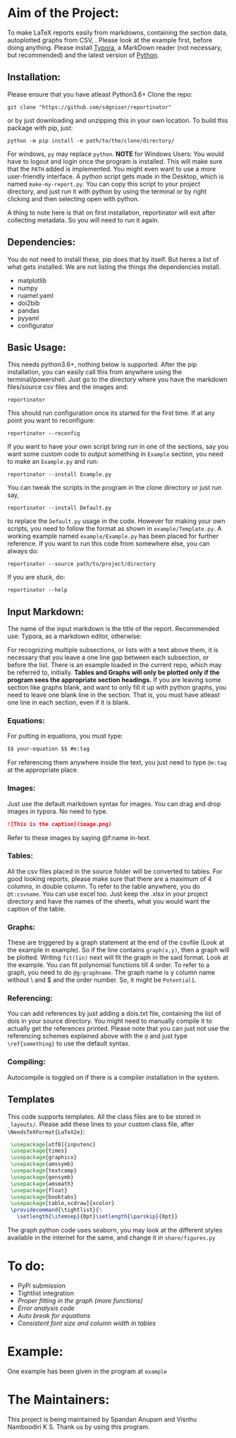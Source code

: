 # Aim of the Project:
To make LaTeX reports easily from markdowns, containing the section data, autoplotted graphs from CSV, . Please look at the example first, before doing anything. Please install [Typora](https://typora.io), a MarkDown reader (not necessary, but recommended) and the latest version of [Python](https://python.org/downloads). 

## Installation:
Please ensure that you have atleast Python3.6+
Clone the repo:
```shell
git clone "https://github.com/sdgniser/reportinator"
```
or by just downloading and unzipping this in your own location.
To build this package with pip, just:
```shell
python -m pip install -e path/to/the/clone/directory/
```
For windows, `py` may replace `python`.
**NOTE** for Windows Users: You would have to logout and login once the program is installed. This will make sure that the `PATH` added is implemented. You might even want to use a more user-friendly interface. A python script gets made in the Desktop, which is named `make-my-report.py`. You can copy this script to your project directory, and just run it with python by using the terminal or by right clicking and then selecting open with python.

A thing to note here is that on first installation, reportinator will exit after collecting metadata. So you will need to run it again.

## Dependencies:
You do not need to install these, pip does that by itself. But heres a list of what gets installed. We are not listing the things the dependencies install.
* matplotlib
* numpy
* ruamel.yaml
* doi2bib
* pandas
* pyyaml
* configurator

## Basic Usage:
This needs python3.6+, nothing below is supported. After the pip installation, you can easily call this from anywhere using the terminal/powershell. Just go to the directory where you have the markdown files/source csv files and the images and:
```shell
reportinator
```
This should run configuration once its started for the first time. If at any point you want to reconfigure:
```shell
reportinator --reconfig
```
If you want to have your own script bring run in one of the sections, say you want some custom code to output something in `Example` section, you need to make an `Example.py` and run:
```shell
reportinator --install Example.py
```
You can tweak the scripts in the program in the clone directory or just run say, 
```shell
reportinator --install Default.py
```
to replace the `Default.py` usage in the code. However for making your own scripts, you need to follow the format as shown in `example/Template.py`. A working example named `example/Example.py` has been placed for further reference.
If you want to run this code from somewhere else, you can always do:
```shell
reportinator --source path/to/project/directory
```
If you are stuck, do:
```shell
reportinator --help
```

## Input Markdown:
The name of the input markdown is the title of the report. Recommended use: Typora, as a markdown editor, otherwise:

For recognizing multiple subsections, or lists with a text above them, it is necessary that you leave a one line gap between each subsection, or before the list. There is an example loaded in the current repo, which may be referred to, initially.
**Tables and Graphs will only be plotted only if the program sees the appropriate section headings.** If you are leaving some section like graphs blank, and want to only fill it up with python graphs, you need to leave one blank line in the section. That is, you must have atleast one line in each section, even if it is blank.

### Equations:
For putting in equations, you must type:
```markdown
$$ your-equation $$ #e:tag
```
For referencing them anywhere inside the text, you just need to type `@e:tag` at the appropriate place.

### Images:
Just use the default markdown syntax for images. You can drag and drop images in typora. No need to type.
```markdown
![This is the caption](image.png)
```
Refer to these images by saying @f:name in-text.

### Tables:
All the csv files placed in the source folder will be converted to tables. For good looking reports, please make sure that there are a maximum of 4 columns, in double column. To refer to the table anywhere, you do `@t:csvname`. You can use excel too. Just keep the .xlsx in your project directory and have the names of the sheets, what you would want the caption of the table.

### Graphs:
These are triggered by a graph statement at the end of the csvfile (Look at the example in example). So if the line contains `graph(x,y)`, then a graph will be plotted. Writing `fit(lin)` next will fit the graph in the said format. Look at the example.
You can fit polynomial functions till 4 order. To refer to a graph, you need to do `@g:graphname`. The graph name is y column name without \ and $ and the order number. So, it might be `Potential1`.

### Referencing:
You can add references by just adding a dois.txt file, containing the list of dois in your source directory. You might need to manually compile it to actually get the references printed. Please note that you can just not use the referencing schemes explained above with the `@` and just type `\ref{something}` to use the default syntax.

### Compiling:
Autocompile is toggled on if there is a compiler installation in the system.

## Templates
This code supports templates. All the class files are to be stored in `_layouts/`. Please add these lines to your custom class file, after `\NeedsTeXFormat{LaTeX2e}`:
```latex
 \usepackage[utf8]{inputenc}
 \usepackage{times}
 \usepackage{graphicx}
 \usepackage{amssymb}
 \usepackage{textcomp}
 \usepackage{gensymb}
 \usepackage{amsmath}
 \usepackage{float}
 \usepackage{booktabs}
 \usepackage[table,xcdraw]{xcolor}
 \providecommand{\tightlist}{%
   \setlength{\itemsep}{0pt}\setlength{\parskip}{0pt}}
```
The graph python code uses seaborn, you may look at the different styles available in the internet for the same, and change it in `share/figures.py`

# To do:
* PyPi submission
* Tightlist integration
* _Proper fitting in the graph (more functions)_
* _Error analysis code_
* _Auto break for equations_
* _Consistent font size and column width in tables_

# Example:
One example has been given in the program at `example`

# The Maintainers:
This project is being maintained by Spandan Anupam and Visnhu Namboodiri K S. Thank us by using this program.
